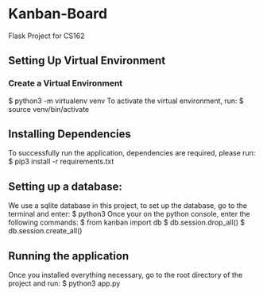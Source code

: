 # Kanban-Board
Flask Project for CS162

## Setting Up Virtual Environment
### Create a Virtual Environment
$ python3 -m virtualenv venv
To activate the virtual environment, run:
$ source venv/bin/activate

## Installing Dependencies
To successfully run the application, dependencies are required, please run:
$ pip3 install -r requirements.txt 

## Setting up a database:
We use a sqlite database in this project, to set up the database, go to the terminal and enter:
$ python3
Once your on the python console, enter the following commands:
$ from kanban import db
$ db.session.drop_all()
$ db.session.create_all()

## Running the application
Once you installed everything necessary, go to the root directory of the project and run:
$ python3 app.py

